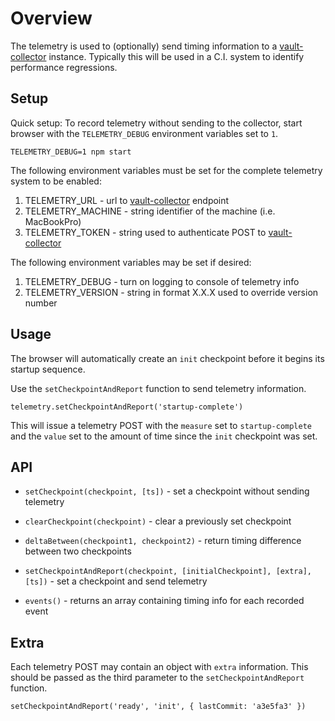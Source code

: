 # Overview

The telemetry is used to (optionally) send timing information to a [vault-collector](https://github.com/brave/vault-collector) instance. Typically this will be used in a C.I. system to identify performance regressions.

## Setup

Quick setup: To record telemetry without sending to the collector, start browser with the `TELEMETRY_DEBUG` environment variables set to `1`.

`TELEMETRY_DEBUG=1 npm start`

The following environment variables must be set for the complete telemetry system to be enabled:

1. TELEMETRY_URL - url to [vault-collector](https://github.com/brave/vault-collector) endpoint
2. TELEMETRY_MACHINE - string identifier of the machine (i.e. MacBookPro)
3. TELEMETRY_TOKEN - string used to authenticate POST to [vault-collector](https://github.com/brave/vault-collector)

The following environment variables may be set if desired:

1. TELEMETRY_DEBUG - turn on logging to console of telemetry info
2. TELEMETRY_VERSION - string in format X.X.X used to override version number

## Usage

The browser will automatically create an `init` checkpoint before it begins its startup sequence.

Use the `setCheckpointAndReport` function to send telemetry information.

`telemetry.setCheckpointAndReport('startup-complete')`

This will issue a telemetry POST with the `measure` set to `startup-complete` and the `value` set to the amount of time since the `init` checkpoint was set.

## API

* `setCheckpoint(checkpoint, [ts])` - set a checkpoint without sending telemetry

* `clearCheckpoint(checkpoint)` - clear a previously set checkpoint

* `deltaBetween(checkpoint1, checkpoint2)` - return timing difference between two checkpoints

* `setCheckpointAndReport(checkpoint, [initialCheckpoint], [extra], [ts])` - set a checkpoint and send telemetry

* `events()` - returns an array containing timing info for each recorded event

## Extra

Each telemetry POST may contain an object with `extra` information. This should be passed as the third parameter to the `setCheckpointAndReport` function.

`setCheckpointAndReport('ready', 'init', { lastCommit: 'a3e5fa3' })`
